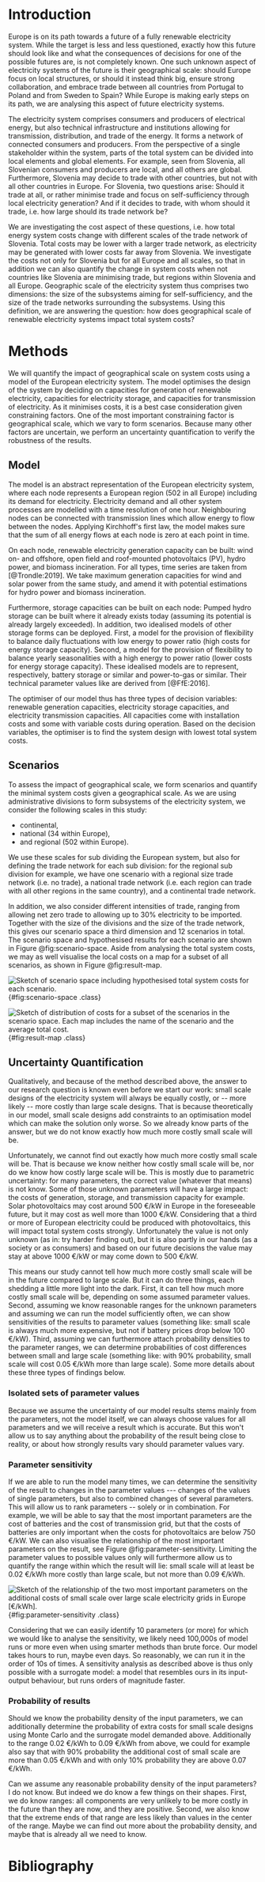 # Introduction

Europe is on its path towards a future of a fully renewable electricity system. While the target is less and less questioned, exactly how this future should look like and what the consequences of decisions for one of the possible futures are, is not completely known. One such unknown aspect of electricity systems of the future is their geographical scale: should Europe focus on local structures, or should it instead think big, ensure strong collaboration, and embrace trade between all countries from Portugal to Poland and from Sweden to Spain? While Europe is making early steps on its path, we are analysing this aspect of future electricity systems.

The electricity system comprises consumers and producers of electrical energy, but also technical infrastructure and institutions allowing for transmission, distribution, and trade of the energy. It forms a network of connected consumers and producers. From the perspective of a single stakeholder within the system, parts of the total system can be divided into local elements and global elements. For example, seen from Slovenia, all Slovenian consumers and producers are local, and all others are global. Furthermore, Slovenia may decide to trade with other countries, but not with all other countries in Europe. For Slovenia, two questions arise: Should it trade at all, or rather minimise trade and focus on self-sufficiency through local electricity generation? And if it decides to trade, with whom should it trade, i.e. how large should its trade network be?

We are investigating the cost aspect of these questions, i.e. how total energy system costs change with different scales of the trade network of Slovenia. Total costs may be lower with a larger trade network, as electricity may be generated with lower costs far away from Slovenia. We investigate the costs not only for Slovenia but for all Europe and all scales, so that in addition we can also quantify the change in system costs when not countries like Slovenia are minimising trade, but regions within Slovenia and all Europe. Geographic scale of the electricity system thus comprises two dimensions: the size of the subsystems aiming for self-sufficiency, and the size of the trade networks surrounding the subsystems. Using this definition, we are answering the question: how does geographical scale of renewable electricity systems impact total system costs?

# Methods

We will quantify the impact of geographical scale on system costs using a model of the European electricity system. The model optimises the design of the system by deciding on capacities for generation of renewable electricity, capacities for electricity storage, and capacities for transmission of electricity. As it minimises costs, it is a best case consideration given constraining factors. One of the most important constraining factor is geographical scale, which we vary to form scenarios. Because many other factors are uncertain, we perform an uncertainty quantification to verify the robustness of the results.

## Model

The model is an abstract representation of the European electricity system, where each node represents a European region (502 in all Europe) including its demand for electricity. Electricity demand and all other system processes are modelled with a time resolution of one hour. Neighbouring nodes can be connected with transmission lines which allow energy to flow between the nodes. Applying Kirchhoff's first law, the model makes sure that the sum of all energy flows at each node is zero at each point in time.

On each node, renewable electricity generation capacity can be built: wind on- and offshore, open field and roof-mounted photovoltaics (PV), hydro power, and biomass incineration. For all types, time series are taken from [@Trondle:2019]. We take maximum generation capacities for wind and solar power from the same study, and amend it with potential estimations for hydro power and biomass incineration.

Furthermore, storage capacities can be built on each node: Pumped hydro storage can be built where it already exists today (assuming its potential is already largely exceeded). In addition, two idealised models of other storage forms can be deployed. First, a model for the provision of flexibility to balance daily fluctuations with low energy to power ratio (high costs for energy storage capacity). Second, a model for the provision of flexibility to balance yearly seasonalities with a high energy to power ratio (lower costs for energy storage capacity). These idealised models are to represent, respectively, battery storage or similar and power-to-gas or similar. Their technical parameter values like are derived from [@FfE:2016].

The optimiser of our model thus has three types of decision variables: renewable generation capacities, electricity storage capacities, and electricity transmission capacities. All capacities come with installation costs and some with variable costs during operation. Based on the decision variables, the optimiser is to find the system design with lowest total system costs.

## Scenarios

To assess the impact of geographical scale, we form scenarios and quantify the minimal system costs given a geographical scale. As we are using administrative divisions to form subsystems of the electricity system, we consider the following scales in this study:

* continental,
* national (34 within Europe),
* and regional (502 within Europe).

We use these scales for sub dividing the European system, but also for defining the trade network for each sub division: for the regional sub division for example, we have one scenario with a regional size trade network (i.e. no trade), a national trade network (i.e. each region can trade with all other regions in the same country), and a continental trade network.

In addition, we also consider different intensities of trade, ranging from allowing net zero trade to allowing up to 30% electricity to be imported. Together with the size of the divisions and the size of the trade network, this gives our scenario space a third dimension and 12 scenarios in total. The scenario space and hypothesised results for each scenario are shown in Figure @fig:scenario-space. Aside from analysing the total system costs, we may as well visualise the local costs on a map for a subset of all scenarios, as shown in Figure @fig:result-map.

![Sketch of scenario space including hypothesised total system costs for each scenario.
](../build/scenario-space.png){#fig:scenario-space .class}

![Sketch of distribution of costs for a subset of the scenarios in the scenario space. Each map includes the name of the scenario and the average total cost.
](../build/map.png){#fig:result-map .class}

## Uncertainty Quantification

Qualitatively, and because of the method described above, the answer to our research question is known even before we start our work: small scale designs of the electricity system will always be equally costly, or -- more likely -- more costly than large scale designs. That is because theoretically in our model, small scale designs add constraints to an optimisation model which can make the solution only worse. So we already know parts of the answer, but we do not know exactly how much more costly small scale will be.

Unfortunately, we cannot find out exactly how much more costly small scale will be. That is because we know neither how costly small scale will be, nor do we know how costly large scale will be. This is mostly due to parametric uncertainty: for many parameters, the correct value (whatever that means) is not know. Some of those unknown parameters will have a large impact: the costs of generation, storage, and transmission capacity for example. Solar photovoltaics may cost around 500 €/kW in Europe in the foreseeable future, but it may cost as well more than 1000 €/kW. Considering that a third or more of European electricity could be produced with photovoltaics, this will impact total system costs strongly. Unfortunately the value is not only unknown (as in: try harder finding out), but it is also partly in our hands (as a society or as consumers) and based on our future decisions the value may stay at above 1000 €/kW or may come down to 500 €/kW.

This means our study cannot tell how much more costly small scale will be in the future compared to large scale. But it can do three things, each shedding a little more light into the dark. First, it can tell how much more costly small scale will be, depending on some assumed parameter values. Second, assuming we know reasonable ranges for the unknown parameters and assuming we can run the model sufficiently often, we can show sensitivities of the results to parameter values (something like: small scale is always much more expensive, but not if battery prices drop below 100 €/kW). Third, assuming we can furthermore attach probability densities to the parameter ranges, we can determine probabilities of cost differences between small and large scale (something like: with 90% probability, small scale will cost 0.05 €/kWh more than large scale). Some more details about these three types of findings below.

### Isolated sets of parameter values

Because we assume the uncertainty of our model results stems mainly from the parameters, not the model itself, we can always choose values for all parameters and we will receive a result which is accurate. But this won't allow us to say anything about the probability of the result being close to reality, or about how strongly results vary should parameter values vary.

### Parameter sensitivity

If we are able to run the model many times, we can determine the sensitivity of the result to changes in the parameter values --- changes of the values of single parameters, but also to combined changes of several parameters. This will allow us to rank parameters -- solely or in combination. For example, we will be able to say that the most important parameters are the cost of batteries and the cost of transmission grid, but that the costs of batteries are only important when the costs for photovoltaics are below 750 €/kW. We can also visualise the relationship of the most important parameters on the result, see Figure @fig:parameter-sensitivity. Limiting the parameter values to possible values only will furthermore allow us to quantify the range within which the result will lie: small scale will at least be 0.02 €/kWh more costly than large scale, but not more than 0.09 €/kWh.

![Sketch of the relationship of the two most important parameters on the additional costs of small scale over large scale electricity grids in Europe [€/kWh].
](../build/parameter-sensitivity.png){#fig:parameter-sensitivity .class}

Considering that we can easily identify 10 parameters (or more) for which we would like to analyse the sensitivity, we likely need 100,000s of model runs or more even when using smarter methods than brute force. Our model takes hours to run, maybe even days. So reasonably, we can run it in the order of 10s of times. A sensitivity analysis as described above is thus only possible with a surrogate model: a model that resembles ours in its input-output behaviour, but runs orders of magnitude faster.

### Probability of results

Should we know the probability density of the input parameters, we can additionally determine the probability of extra costs for small scale designs using Monte Carlo and the surrogate model demanded above. Additionally to the range 0.02 €/kWh to 0.09 €/kWh from above, we could for example also say that with 90% probability the additional cost of small scale are more than 0.05 €/kWh and with only 10% probability they are above 0.07 €/kWh.

Can we assume any reasonable probability density of the input parameters? I do not know. But indeed we do know a few things on their shapes. First, we do know ranges: all components are very unlikely to be more costly in the future than they are now, and they are positive. Second, we also know that the extreme ends of that range are less likely than values in the center of the range. Maybe we can find out more about the probability density, and maybe that is already all we need to know.

# Bibliography
